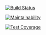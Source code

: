 [![Build Status](https://travis-ci.org/free-donut/cinema-test.svg?branch=master)](https://travis-ci.org/free-donut/cinema-test)

[![Maintainability](https://api.codeclimate.com/v1/badges/9e0bece55d1b84235e59/maintainability)](https://codeclimate.com/github/free-donut/cinema-test/maintainability)

[![Test Coverage](https://api.codeclimate.com/v1/badges/9e0bece55d1b84235e59/test_coverage)](https://codeclimate.com/github/free-donut/cinema-test/test_coverage)
